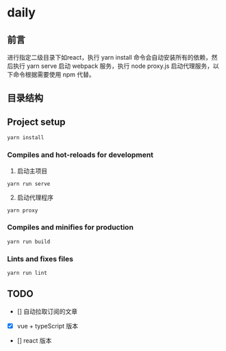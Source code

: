 # daily

## 前言

进行指定二级目录下如react，执行 yarn install 命令会自动安装所有的依赖，然后执行 yarn serve 启动 webpack 服务，执行 node proxy.js 启动代理服务，以下命令根据需要使用 npm 代替。

## 目录结构

## Project setup

```
yarn install
```

### Compiles and hot-reloads for development

1. 启动主项目
```
yarn run serve
```

2. 启动代理程序
```
yarn proxy
```

### Compiles and minifies for production

```
yarn run build
```

### Lints and fixes files

```
yarn run lint
```

## TODO 

- [] 自动拉取订阅的文章
- [x] vue + typeScript 版本
- [] react 版本